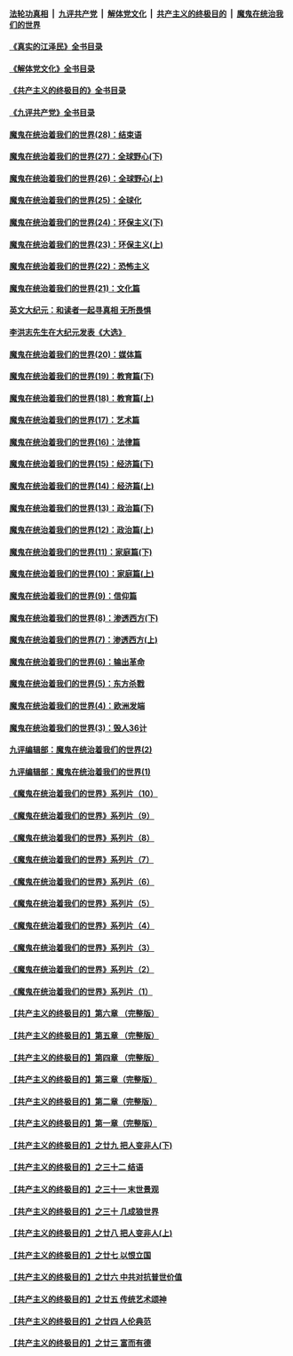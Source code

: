 ####  [法轮功真相](../../../../basic/blob/master/README.md?t=08030031) &nbsp;|&nbsp; [九评共产党](../../../../9ping.md/blob/master/README.md?t=08030031) &nbsp;|&nbsp; [解体党文化](../../../../jtdwh.md/blob/master/README.md?t=08030031)  &nbsp;|&nbsp; [共产主义的终极目的](../../../../gczydzjmd.md/blob/master/README.md?t=08030031) &nbsp;|&nbsp; [魔鬼在统治我们的世界](../../../../mgztzwmdsj.md/blob/master/README.md?t=08030031) 

#### [《真实的江泽民》全书目录](../pages/nsc422/n13721399.md?t=08030031) 

#### [《解体党文化》全书目录](../pages/nsc422/n13721157.md?t=08030031) 

#### [《共产主义的终极目的》全书目录](../pages/nsc422/n13721048.md?t=08030031) 

#### [《九评共产党》全书目录](../pages/nsc422/n13708085.md?t=08030031) 

#### [魔鬼在统治着我们的世界(28)：结束语](../pages/nsc422/n10936246.md?t=08030031) 

#### [魔鬼在统治着我们的世界(27)：全球野心(下)](../pages/nsc422/n10928319.md?t=08030031) 

#### [魔鬼在统治着我们的世界(26)：全球野心(上)](../pages/nsc422/n10900318.md?t=08030031) 

#### [魔鬼在统治着我们的世界(25)：全球化](../pages/nsc422/n10788205.md?t=08030031) 

#### [魔鬼在统治着我们的世界(24)：环保主义(下)](../pages/nsc422/n10695307.md?t=08030031) 

#### [魔鬼在统治着我们的世界(23)：环保主义(上)](../pages/nsc422/n10688613.md?t=08030031) 

#### [魔鬼在统治着我们的世界(22)：恐怖主义](../pages/nsc422/n10614727.md?t=08030031) 

#### [魔鬼在统治着我们的世界(21)：文化篇](../pages/nsc422/n10597706.md?t=08030031) 

#### [英文大纪元：和读者一起寻真相 无所畏惧](../pages/nsc422/n12542027.md?t=08030031) 

#### [李洪志先生在大纪元发表《大选》](../pages/nsc422/n12534746.md?t=08030031) 

#### [魔鬼在统治着我们的世界(20)：媒体篇](../pages/nsc422/n10586579.md?t=08030031) 

#### [魔鬼在统治着我们的世界(19)：教育篇(下)](../pages/nsc422/n10564808.md?t=08030031) 

#### [魔鬼在统治着我们的世界(18)：教育篇(上)](../pages/nsc422/n10526970.md?t=08030031) 

#### [魔鬼在统治着我们的世界(17)：艺术篇](../pages/nsc422/n10499093.md?t=08030031) 

#### [魔鬼在统治着我们的世界(16)：法律篇](../pages/nsc422/n10485969.md?t=08030031) 

#### [魔鬼在统治着我们的世界(15)：经济篇(下)](../pages/nsc422/n10469975.md?t=08030031) 

#### [魔鬼在统治着我们的世界(14)：经济篇(上)](../pages/nsc422/n10457370.md?t=08030031) 

#### [魔鬼在统治着我们的世界(13)：政治篇(下)](../pages/nsc422/n10448270.md?t=08030031) 

#### [魔鬼在统治着我们的世界(12)：政治篇(上)](../pages/nsc422/n10444576.md?t=08030031) 

#### [魔鬼在统治着我们的世界(11)：家庭篇(下)](../pages/nsc422/n10440961.md?t=08030031) 

#### [魔鬼在统治着我们的世界(10)：家庭篇(上)](../pages/nsc422/n10435448.md?t=08030031) 

#### [魔鬼在统治着我们的世界(9)：信仰篇](../pages/nsc422/n10432159.md?t=08030031) 

#### [魔鬼在统治着我们的世界(8)：渗透西方(下)](../pages/nsc422/n10429603.md?t=08030031) 

#### [魔鬼在统治着我们的世界(7)：渗透西方(上)](../pages/nsc422/n10426013.md?t=08030031) 

#### [魔鬼在统治着我们的世界(6)：输出革命](../pages/nsc422/n10421536.md?t=08030031) 

#### [魔鬼在统治着我们的世界(5)：东方杀戮](../pages/nsc422/n10417707.md?t=08030031) 

#### [魔鬼在统治着我们的世界(4)：欧洲发端](../pages/nsc422/n10414890.md?t=08030031) 

#### [魔鬼在统治着我们的世界(3)：毁人36计](../pages/nsc422/n10411583.md?t=08030031) 

#### [九评编辑部：魔鬼在统治着我们的世界(2)](../pages/nsc422/n10410036.md?t=08030031) 

#### [九评编辑部：魔鬼在统治着我们的世界(1)](../pages/nsc422/n10406825.md?t=08030031) 

#### [《魔鬼在统治着我们的世界》系列片（10）](../pages/nsc422/n12292670.md?t=08030031) 

#### [《魔鬼在统治着我们的世界》系列片（9）](../pages/nsc422/n12290859.md?t=08030031) 

#### [《魔鬼在统治着我们的世界》系列片（8）](../pages/nsc422/n12287445.md?t=08030031) 

#### [《魔鬼在统治着我们的世界》系列片（7）](../pages/nsc422/n12283425.md?t=08030031) 

#### [《魔鬼在统治着我们的世界》系列片（6）](../pages/nsc422/n12282314.md?t=08030031) 

#### [《魔鬼在统治着我们的世界》系列片（5）](../pages/nsc422/n12281419.md?t=08030031) 

#### [《魔鬼在统治着我们的世界》系列片（4）](../pages/nsc422/n12274024.md?t=08030031) 

#### [《魔鬼在统治着我们的世界》系列片（3）](../pages/nsc422/n12271322.md?t=08030031) 

#### [《魔鬼在统治着我们的世界》系列片（2）](../pages/nsc422/n12269049.md?t=08030031) 

#### [《魔鬼在统治着我们的世界》系列片（1）](../pages/nsc422/n12267575.md?t=08030031) 

#### [【共产主义的终极目的】第六章 （完整版）](../pages/nsc422/n11428913.md?t=08030031) 

#### [【共产主义的终极目的】第五章 （完整版）](../pages/nsc422/n11428912.md?t=08030031) 

#### [【共产主义的终极目的】第四章 （完整版）](../pages/nsc422/n11428907.md?t=08030031) 

#### [【共产主义的终极目的】第三章（完整版）](../pages/nsc422/n11428848.md?t=08030031) 

#### [【共产主义的终极目的】第二章（完整版）](../pages/nsc422/n11428831.md?t=08030031) 

#### [【共产主义的终极目的】第一章（完整版）](../pages/nsc422/n11417651.md?t=08030031) 

#### [【共产主义的终极目的】之廿九 把人变非人(下)](../pages/nsc422/n11344140.md?t=08030031) 

#### [【共产主义的终极目的】之三十二 结语](../pages/nsc422/n11360535.md?t=08030031) 

#### [【共产主义的终极目的】之三十一 末世景观](../pages/nsc422/n11351129.md?t=08030031) 

#### [【共产主义的终极目的】之三十 几成狼世界](../pages/nsc422/n11348280.md?t=08030031) 

#### [【共产主义的终极目的】之廿八 把人变非人(上)](../pages/nsc422/n11340492.md?t=08030031) 

#### [【共产主义的终极目的】之廿七 以恨立国](../pages/nsc422/n11336944.md?t=08030031) 

#### [【共产主义的终极目的】之廿六 中共对抗普世价值](../pages/nsc422/n11324785.md?t=08030031) 

#### [【共产主义的终极目的】之廿五 传统艺术颂神](../pages/nsc422/n11296396.md?t=08030031) 

#### [【共产主义的终极目的】之廿四 人伦典范](../pages/nsc422/n11296397.md?t=08030031) 

#### [【共产主义的终极目的】之廿三 富而有德](../pages/nsc422/n11283598.md?t=08030031) 

